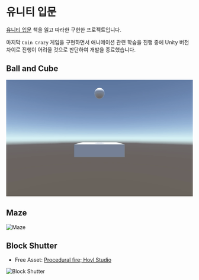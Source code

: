 # 유니티 입문

[유니티 입문](http://www.yes24.com/Product/Goods/8067915) 책을 읽고 따라한 구현한 프로젝트입니다.

마지막 `Coin Crazy` 게임을 구현하면서 애니메이션 관련 학습을 진행 중에 Unity 버전 차이로 진행이 어려울 것으로 판단하여 개발을 종료했습니다.


## Ball and Cube

![Ball and Cube](/demo/BallAndCube.gif)


## Maze

![Maze](/demo/Maze.gif)


## Block Shutter

- Free Asset: [Procedural fire; Hovl Studio](https://assetstore.unity.com/packages/vfx/particles/fire-explosions/procedural-fire-141496)

![Block Shutter](/demo/BlockShutter.gif)
